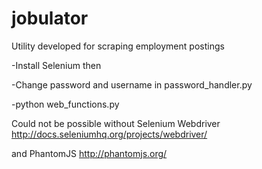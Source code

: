 # jobulator
Utility developed for scraping employment postings

-Install Selenium then

-Change password and username in password_handler.py

-python web_functions.py

Could not be possible without Selenium Webdriver
  http://docs.seleniumhq.org/projects/webdriver/

and PhantomJS
  http://phantomjs.org/

